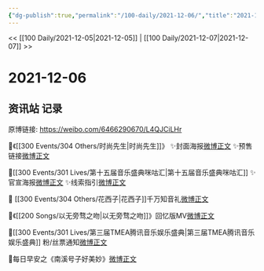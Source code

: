 ```yaml
---
{"dg-publish":true,"permalink":"/100-daily/2021-12-06/","title":"2021-12-06"}
---
```



<< [[100 Daily/2021-12-05\|2021-12-05]] | [[100 Daily/2021-12-07\|2021-12-07]] >>

# 2021-12-06

## 资讯站 记录

原博链接: https://weibo.com/6466290670/L4QJCiLHr

🌸《[[300 Events/304 Others/时尚先生\|时尚先生]]》
✨封面海报[微博正文](https://m.weibo.cn/6466290670/4711487308566289)
✨预售链接[微博正文](https://m.weibo.cn/6466290670/4711490948696556)

🌸[[300 Events/301 Lives/第十五届音乐盛典咪咕汇\|第十五届音乐盛典咪咕汇]]
✨官宣海报[微博正文](https://m.weibo.cn/6466290670/4711373558255374)
✨线索指引[微博正文](https://m.weibo.cn/6466290670/4711339526720304)

🌸 [[300 Events/304 Others/花西子\|花西子]]千万知音礼[微博正文](https://m.weibo.cn/6466290670/4711477812922818)

🌸《[[200 Songs/以无旁骛之吻\|以无旁骛之吻]]》回忆版MV[微博正文](https://m.weibo.cn/6466290670/4711351522167465)

🌸[[300 Events/301 Lives/第三届TMEA腾讯音乐娱乐盛典\|第三届TMEA腾讯音乐娱乐盛典]] 粉/丝票通知[微博正文](https://m.weibo.cn/6466290670/4711511862021930)

🌄每日早安之《南溪号子好美妙》[微博正文](https://m.weibo.cn/6466290670/4711333037605080)
